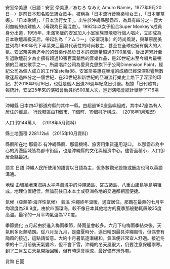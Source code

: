 安室奈美惠（日語：安室 奈美恵／あむろ なみえ Amuro Namie，1977年9月20日－）是前日本知名殿堂級女歌手，被稱為「日本流行音樂樂壇女王」、「日本麥當娜」、「日本歌姬」、「日本流行女王」。出生於沖繩縣那霸市，為具有四分之一義大利血統的琉球族人（母親為日義混血）。1992年以女子組合Super Monkey's成員身分出道，1995年，未滿18歲的安室加入小室家族單飛發行個人唱片，立即成為日本歌壇超級天后，帶起名為「アムラー」（安室現象）的時尚風潮，與華原朋美並列為1990年代下半葉東亞最具代表性的時尚教主，甚至在全球也擁有廣大的人氣。安室奈美惠迄今於的音樂作品於日本的總銷量超過3700萬張，從出道累計至引退歌壇前夕為止擁有超過10張百萬銷售的音樂作品，是20世紀末至今唱片最暢銷的亞洲女歌手之一。所屬唱片公司為愛貝克思旗下子公司Dimension Point，經紀公司為個人成立的工作室stella88。安室奈美惠在樂壇的成績已經深深影響無數歌迷超過四分之一個世紀，在20世紀和新世紀的亞洲流行樂史上烙下了深深的印記，於2018年9月16日，也就是個人出道26週年紀念日引退。根據「日刊體育」報統計，安室25年來的演唱會動員約500萬人次，巡迴演唱會總計舉辦了716場
------- ------- ------- ------- -------
沖繩縣
日本四47都道府縣的其中一縣。由超過160座島嶼組成，其中47座為有人居住的離島。
行政轄區由11個市、11個町、19個村所構成。　（2018年1月現況）

 

人口
約144萬人 　（2018年5月資料）

縣土地面積
2281.12㎢      （2015年10月資料）

縣廳所在地
那霸市
有沖繩縣廳、那霸機場、旅客用集貨運用港口。
以那霸市為中心的周邊區域皆為都市街區，也是沖繩縣的文化與經濟中心。儘管面積小，人口卻居全縣最冠。

語言
日語
沖繩人民所使用的語言以日語為主，但多數觀光設施或飯店也可以英語溝通。

地理
由環繞著東海與太平洋海域中的沖繩諸島、宮古諸島、八重山諸島等島嶼組成。地理位置絕佳，無論前往日本本土或亞洲各地的交通都相當便捷。

氣候（亞熱帶‧海洋性氣候）
氣溫
沖繩終年溫暖，適宜居住。那霸在最熱的七月平均溫度為28.9度。由於四面環海，較不像日本其他地方的夏季那般動輒飆破35度高溫。最冷的一月平均氣溫為17.0度。

 

季節變化
五月起由於進入梅雨季節，降雨量會較多。六月下旬梅雨季結束後，天氣則多炎熱晴朗。從八月至九月，是盛夏時分，連日晴朗最具沖繩風情，但偶會有颱風的接近，這點請留意。大約十月暑氣逐漸緩和，氣溫便非常宜人舒適。接近冬季的十二月前後天氣變冷，但不會下雪。沖繩的冬天風很大，仍要注意保暖禦寒。到了三月左右天氣開始回暖，但有時還會稍涼，最好備有薄外套。

貨幣
日圓
 
